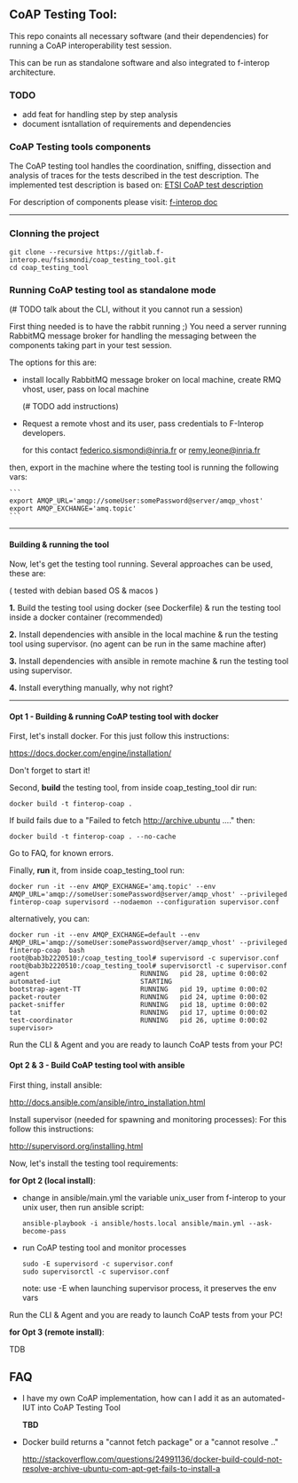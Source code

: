 CoAP Testing Tool:
------------------

This repo conaints all necessary software (and their dependencies) for running a 
CoAP interoperability test session.

This can be run as standalone software and also integrated to f-interop 
architecture.

### TODO
- add feat for handling step by step analysis
- document isntallation of requirements and dependencies

### CoAP Testing tools components

The CoAP testing tool handles the coordination, sniffing, dissection
and analysis of traces for the tests described in the test description.
The implemented test description is based on:
[ETSI CoAP test description](http://www.etsi.org/plugtests/CoAP/Document/CoAP_TestDescriptions_v015.pdf)

For description of components please visit: [f-interop doc](doc.f-interop.eu)


-----------------------------------------------------------------------------

### Clonning the project
```
git clone --recursive https://gitlab.f-interop.eu/fsismondi/coap_testing_tool.git
cd coap_testing_tool
```

### Running CoAP testing tool as standalone mode

(# TODO talk about the CLI, without it you cannot run a session)

First thing needed is to have the rabbit running ;)
You need a server running RabbitMQ message broker for handling the
messaging between the components taking part in your test session.

The options for this are:

- install locally RabbitMQ message broker on local machine,
create RMQ vhost, user, pass on local machine

    (# TODO add instructions)

- Request a remote vhost and its user, pass credentials to F-Interop developers.

    for this contact federico.sismondi@inria.fr or remy.leone@inria.fr

then, export in the machine where the testing tool is running the following vars:

    ```
    export AMQP_URL='amqp://someUser:somePassword@server/amqp_vhost'
    export AMQP_EXCHANGE='amq.topic'
    ```

---
#### Building & running the tool
Now, let's get the testing tool running. Several approaches can be used,
these are:

( tested with debian based OS & macos )

**1.** Build the testing tool using docker (see Dockerfile) &
run the testing tool inside a docker container (recommended)

**2.** Install dependencies with ansible in the local machine &
run the testing tool using supervisor.
(no agent can be run in the same machine after)

**3.** Install dependencies with ansible in remote machine &
run the testing tool using supervisor.

**4.** Install everything manually, why not right?

---

#### Opt 1 - Building & running CoAP testing tool with docker

First, let's install docker. For this just follow this instructions:

https://docs.docker.com/engine/installation/

Don't forget to start it!

Second, **build** the testing tool, from inside coap_testing_tool dir run:
```
docker build -t finterop-coap .
```

If build fails due to a "Failed to fetch http://archive.ubuntu ...."
then:
```
docker build -t finterop-coap . --no-cache
```

Go to FAQ, for known errors.

Finally, **run** it, from inside coap_testing_tool run:
```
docker run -it --env AMQP_EXCHANGE='amq.topic' --env AMQP_URL='amqp://someUser:somePassword@server/amqp_vhost' --privileged finterop-coap supervisord --nodaemon --configuration supervisor.conf
```

alternatively, you can:
```
docker run -it --env AMQP_EXCHANGE=default --env AMQP_URL='amqp://someUser:somePassword@server/amqp_vhost' --privileged finterop-coap  bash
root@bab3b2220510:/coap_testing_tool# supervisord -c supervisor.conf
root@bab3b2220510:/coap_testing_tool# supervisorctl -c supervisor.conf
agent                            RUNNING   pid 28, uptime 0:00:02
automated-iut                    STARTING
bootstrap-agent-TT               RUNNING   pid 19, uptime 0:00:02
packet-router                    RUNNING   pid 24, uptime 0:00:02
packet-sniffer                   RUNNING   pid 18, uptime 0:00:02
tat                              RUNNING   pid 17, uptime 0:00:02
test-coordinator                 RUNNING   pid 26, uptime 0:00:02
supervisor>
```

Run the CLI & Agent and you are ready to launch CoAP tests from your PC!


#### Opt 2 & 3 - Build CoAP testing tool with ansible


First thing, install ansible:

http://docs.ansible.com/ansible/intro_installation.html


Install supervisor (needed for spawning and monitoring processes):
For this follow this instructions:

http://supervisord.org/installing.html

  
Now, let's install the testing tool requirements:

**for Opt 2 (local install)**:

- change in ansible/main.yml the variable unix_user from f-interop to your
unix user, then run ansible script:

    ```
    ansible-playbook -i ansible/hosts.local ansible/main.yml --ask-become-pass
    ```

- run CoAP testing tool and monitor processes
    
    ```
    sudo -E supervisord -c supervisor.conf
    sudo supervisorctl -c supervisor.conf
    ```
	note: use -E when launching supervisor process, it preserves the
	env vars

Run the CLI & Agent and you are ready to launch CoAP tests from your PC!

**for Opt 3 (remote install)**:

TDB

FAQ
---

- I have my own CoAP implementation, how can I add it as an
automated-IUT into CoAP Testing Tool

    **TBD**

- Docker build returns a "cannot fetch package" or a "cannot resolve .."

    http://stackoverflow.com/questions/24991136/docker-build-could-not-resolve-archive-ubuntu-com-apt-get-fails-to-install-a